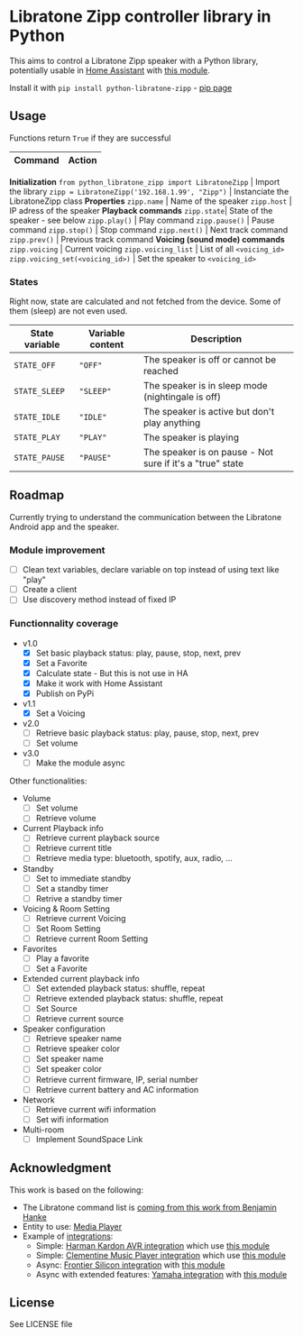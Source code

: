 # Libratone Zipp controller library in Python

This aims to control a Libratone Zipp speaker with a Python library, potentially usable in [Home Assistant](https://www.home-assistant.io/) with [this module](https://github.com/Chouffy/home_assistant_libratone_zipp).

Install it with `pip install python-libratone-zipp` - [pip page](https://pypi.org/project/python-libratone-zipp/)

## Usage

Functions return `True` if they are successful

Command | Action
-|-
**Initialization**
`from python_libratone_zipp import LibratoneZipp` | Import the library
`zipp = LibratoneZipp('192.168.1.99', "Zipp")` | Instanciate the LibratoneZipp class
**Properties**
`zipp.name` | Name of the speaker
`zipp.host` | IP adress of the speaker
**Playback commands**
`zipp.state`| State of the speaker - see below
`zipp.play()` | Play command
`zipp.pause()` | Pause command
`zipp.stop()` | Stop command
`zipp.next()` | Next track command
`zipp.prev()` | Previous track command
**Voicing (sound mode) commands**
`zipp.voicing` | Current voicing
`zipp.voicing_list` | List of all `<voicing_id>`
`zipp.voicing_set(<voicing_id>)` | Set the speaker to `<voicing_id>`

### States

Right now, state are calculated and not fetched from the device. Some of them (sleep) are not even used.

State variable | Variable content | Description
-|-|-
`STATE_OFF` | `"OFF"` | The speaker is off or cannot be reached
`STATE_SLEEP` | `"SLEEP"` | The speaker is in sleep mode (nightingale is off)
`STATE_IDLE` | `"IDLE"` | The speaker is active but don't play anything
`STATE_PLAY` | `"PLAY"` | The speaker is playing
`STATE_PAUSE` | `"PAUSE"` | The speaker is on pause - Not sure if it's a "true" state

## Roadmap

Currently trying to understand the communication between the Libratone Android app and the speaker.

### Module improvement

* [ ] Clean text variables, declare variable on top instead of using text like "play"
* [ ] Create a client
* [ ] Use discovery method instead of fixed IP

### Functionnality coverage

* v1.0
    * [x] Set basic playback status: play, pause, stop, next, prev
    * [x] Set a Favorite
    * [x] Calculate state - But this is not use in HA
    * [x] Make it work with Home Assistant
    * [x] Publish on PyPi
* v1.1
    * [x] Set a Voicing
* v2.0
    * [ ] Retrieve basic playback status: play, pause, stop, next, prev
    * [ ] Set volume
* v3.0
    * [ ] Make the module async

Other functionalities:

* Volume
    * [ ] Set volume
    * [ ] Retrieve volume
* Current Playback info
    * [ ] Retrieve current playback source
    * [ ] Retrieve current title
    * [ ] Retrieve media type: bluetooth, spotify, aux, radio, ...
* Standby
    * [ ] Set to immediate standby
    * [ ] Set a standby timer
    * [ ] Retrive a standby timer
* Voicing & Room Setting
    * [ ] Retrieve current Voicing
    * [ ] Set Room Setting
    * [ ] Retrieve current Room Setting
* Favorites
    * [ ] Play a favorite
    * [ ] Set a Favorite
* Extended current playback info
    * [ ] Set extended playback status: shuffle, repeat
    * [ ] Retrieve extended playback status: shuffle, repeat
    * [ ] Set Source
    * [ ] Retrieve current source
* Speaker configuration
    * [ ] Retrieve speaker name
    * [ ] Retrieve speaker color
    * [ ] Set speaker name
    * [ ] Set speaker color
    * [ ] Retrieve current firmware, IP, serial number
    * [ ] Retrieve current battery and AC information
* Network
    * [ ] Retrieve current wifi information
    * [ ] Set wifi information
* Multi-room
    * [ ] Implement SoundSpace Link

## Acknowledgment

This work is based on the following:

* The Libratone command list is [coming from this work from Benjamin Hanke](https://www.loxwiki.eu/display/LOX/Libratone+Zipp+WLan+Lautsprecher)
* Entity to use: [Media Player](https://developers.home-assistant.io/docs/core/entity/media-player)
* Example of [integrations](https://www.home-assistant.io/integrations/#media-player):
    * Simple: [Harman Kardon AVR integration](https://www.home-assistant.io/integrations/harman_kardon_avr/) which use [this module](https://github.com/Devqon/hkavr)
    * Simple: [Clementine Music Player integration](https://github.com/home-assistant/core/blob/dev/homeassistant/components/clementine/media_player.py) which use [this module]()
    * Async: [Frontier Silicon integration](https://github.com/home-assistant/core/tree/dev/homeassistant/components/frontier_silicon) with [this module](https://github.com/zhelev/python-afsapi/tree/master/afsapi)
    * Async with extended features: [Yamaha integration](https://github.com/home-assistant/core/blob/dev/homeassistant/components/yamaha/) with [this module](https://github.com/wuub/rxv)

## License

See LICENSE file
